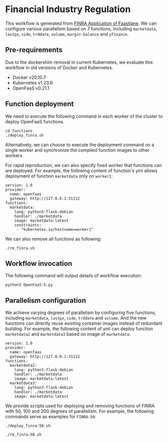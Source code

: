 # Financial Industry Regulation
This workflow is generated from [FINRA Application of Faastlane](https://github.com/csl-iisc/faastlane/tree/master/benchmarks/finra). We can configure various parallelism based on 7 functions, including `marketdata`, `lastpx`, `side`, `trddate`, `volume`, `margin-balance` and `yfinance`.

## Pre-requirements
Due to the dockershim removal in current Kubernetes, we evaluate this workflow in old versions of Docker and Kubernetes.
* Docker v20.10.7
* Kubernetes v1.23.6
* OpenFaaS v0.21.1

## Function deployment
We need to execute the following command in each worker of the cluster to deploy OpenFaaS functions.
```
cd functions
./deploy_finra.sh
```
Alternatively, we can choose to execute the deployment command on a single worker and synchronize the compiled function images to other workers.

For rapid reproduction, we can also specify fixed worker that functions can are deployed. For example, the following content of function's yml allows deployment of function `marketdata` only on `worker1`:
```
version: 1.0
provider:
  name: openfaas
  gateway: http://127.0.0.1:31112
functions:
  marketdata:
    lang: python3-flask-debian
    handler: ./marketdata
    image: marketdata:latest
    constraints:
     - "kubernetes.io/hostname=worker1"
```

We can also remove all functions as following:
```
./rm_finra.sh
```

## Workflow invocation
The following command will output details of workflow execution:
```
python3 OpenFaaS-5.py
```

## Parallelism configuration
We achieve varying degrees of parallelism by configuring five functions, including `marketdata`, `lastpx`, `side`, `trddate` and `volume`. And the new functions can directly reuse existing container images instead of redundant building. 
For example, the following content of yml can deploy function `marketdata2` and `marketdata3` based on image of `marketdata`:
```
version: 1.0
provider:
  name: openfaas
  gateway: http://127.0.0.1:31112
functions:
  marketdata2:
    lang: python3-flask-debian
    handler: ./marketdata
    image: marketdata:latest
  marketdata3:
    lang: python3-flask-debian
    handler: ./marketdata
    image: marketdata:latest
```

We provide scripts used for deploying and removing functions of FINRA with 50, 100 and 200 degrees of parallelism.
For example, the following commands serve as examples for `FINRA-50`:
```
./deploy_finra-50.sh

./rm_finra-50.sh
```